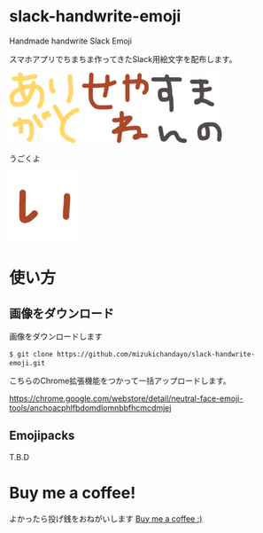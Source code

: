 # slack-handwrite-emoji

Handmade handwrite Slack Emoji

スマホアプリでちまちま作ってきたSlack用絵文字を配布します。

![ありがと](./emojis/basic/arigato_handwrite.png)
![せやね](./emojis/basic/seyane_handwrite.png)
![すまんの](./emojis/basic/sumannno_handwrite.png)

うごくよ

![いぬ](./emojis/motto/inu_handwrite_gif.gif)

# 使い方

## 画像をダウンロード

画像をダウンロードします

```
$ git clone https://github.com/mizukichandayo/slack-handwrite-emoji.git
```

こちらのChrome拡張機能をつかって一括アップロードします。   

https://chrome.google.com/webstore/detail/neutral-face-emoji-tools/anchoacphlfbdomdlomnbbfhcmcdmjej

## Emojipacks

T.B.D

# Buy me a coffee!

よかったら投げ銭をおねがいします
[Buy me a coffee :)](https://www.buymeacoffee.com/mizukichandayo)

